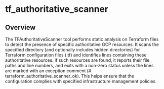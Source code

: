 # tf_authoritative_scanner

## Overview

The TFAuthoritativeScanner tool performs static analysis on Terraform files to detect the presence of specific authoritative GCP resources. It scans the specified directory (and optionally includes hidden directories) for Terraform configuration files (.tf) and identifies lines containing these authoritative resources. If such resources are found, it reports their file paths and line numbers, and exits with a non-zero status unless the lines are marked with an exception comment (# terraform_authoritative_scanner_ok). This helps ensure that the configuration complies with specified infrastructure management policies.